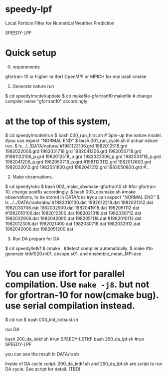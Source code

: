 # speedy-lpf
Local Particle Filter for Numerical Weather Prediction

SPEEDY-LPF

# Quick setup

0. requirements

gfortran-10 or higher or ifort
OpenMPI or MPICH for mpi
bash
cmake


1. Generate nature run

$ cd speedy/model/update
$ cp makefile-gfortran10 makefile # change compiler name "gfortran10" accordingly
# at the top of this system,
$ cd speedy/model/run
$ bash 000_run_first.sh  # Spin-up the nature model.
#you can expect "NORMAL END"
$ bash 001_run_cycle.sh  # actual nature run.
$ ls ../../DATA/nature/
#1981123106.grd    1982012518.grd    1982022006.grd    1982031718.grd    1982041206.grd    1982050718.grd
#1981123106_p.grd  1982012518_p.grd  1982022006_p.grd  1982031718_p.grd  1982041206_p.grd  1982050718_p.grd
#1981123112.grd    1982012600.grd    1982022012.grd    1982031800.grd    1982041212.grd    1982050800.grd
#...



2. Make observations.

$ cd speedy/obs
$ bash 002_make_obsmake-gfortran10.sh #for gfortran-10. change postfix accordingly.
$ bash 003_obsmake.sh #make observations, to be stored in DATA/obs
#you can expect "NORMAL END"
$ ls ../../DATA/raob/obs/
#1982010100.dat  1982012218.dat  1982021312.dat  1982030706.dat  1982032900.dat  1982041918.dat  1982051112.dat
#1982010106.dat  1982012300.dat  1982021318.dat  1982030712.dat  1982032906.dat  1982042000.dat  1982051118.dat
#1982010112.dat  1982012306.dat  1982021400.dat  1982030718.dat  1982032912.dat  1982042006.dat  1982051200.dat



3. Run DA
prepare for DA

$ cd speedy/letkf
$ cmake . #detect compiler automatically. 
$ make #to generate letkf020.m01, obsope.s01, and ensemble_mean_MPI.exe
# You can use ifort for parallel compilation. Use `make -j8`. but not for gfortran-10 for now(cmake bug). use serial compilation instead.
$ cd run
$ bash 000_init_kotsuki.sh


run DA

bash 200_da_letkf.sh #run SPEEDY-LETKF
bash 250_da_lpf.sh #run SPEEDY-LPF


you can see the result in DATA/raob

Inside of DA cycle script.
200_da_letkf.sh and 250_da_lpf.sh are script to run DA cycle.
See script for detail. (TBD)
